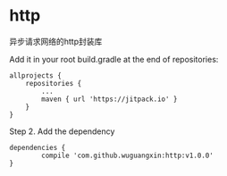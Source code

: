 # http
异步请求网络的http封装库


Add it in your root build.gradle at the end of repositories:

	allprojects {
		repositories {
			...
			maven { url 'https://jitpack.io' }
		}
	}
  

Step 2. Add the dependency

	dependencies {
	        compile 'com.github.wuguangxin:http:v1.0.0'
	}
